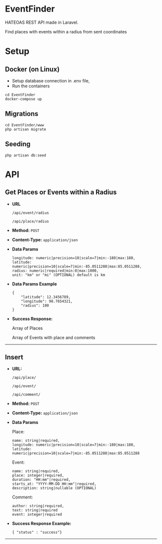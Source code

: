 # **EventFinder**
HATEOAS REST API made in Laravel. 

Find places with events within a radius from sent coordinates

# Setup

## **Docker (on Linux)**
* Setup database connection in .env file,
* Run the containers
```
cd EventFinder
docker-compose up
```

## **Migrations**
```
cd EventFinder/www
php artisan migrate
```

## **Seeding**
```
php artisan db:seed
```

# API
## **Get Places or Events within a Radius**

* **URL**

    `/api/event/radius`

    `/api/place/radius`


* **Method:**
    `POST`

* **Content-Type:** 
`application/json`

* **Data Params**

    ```
    longitude: numeric|precision=10|scale=7|min:-180|max:180,
    latitude: numeric|precision=10|scale=7|min:-85.0511288|max:85.0511288,
    radius: numeric|required|min:0|max:1000,
    unit: "km" or "mi" (OPTIONAL) default is km
    ```
* **Data Params Example**

    ```
    {
        "latitude": 12.3456789,
        "longitude": 98.7654321,
        "radius": 100
    }
    ```

* **Success Response:**

    Array of Places

    Array of Events with place and comments
----

## **Insert**

* **URL:**

    `/api/place/`

    `/api/event/`

    `/api/comment/`

* **Method:**
    `POST`

* **Content-Type:** 
    `application/json`

* **Data Params**

    Place:
    ```
    name: string|required,
    longitude: numeric|precision=10|scale=7|min:-180|max:180,
    latitude: numeric|precision=10|scale=7|min:-85.0511288|max:85.0511288
    ```

    Event:
    ```
    name: string|required,
    place: integer|required,
    duration: "HH:mm"|required,
    starts_at: "YYYY-MM-DD HH:mm"|required,
    description: string|nullable (OPTIONAL)
    ```

    Comment:
    ```
    author: string|required,
    text: string|required
    event: integer|required
    ```

* **Success Response Example:**

    `{ "status" : "success"}`
----